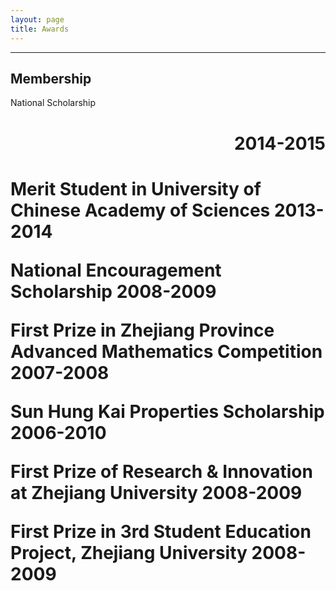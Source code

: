 ```yaml
---
layout: page
title: Awards 
---
```

***
Membership
-----------------

National Scholarship <h1 style="text-align:right">2014-2015 <h1>

Merit Student in University of Chinese Academy of Sciences 2013-2014

National Encouragement Scholarship 2008-2009

First Prize in Zhejiang Province Advanced Mathematics Competition 2007-2008

Sun Hung Kai Properties Scholarship 2006-2010

First Prize of Research & Innovation at Zhejiang University 2008-2009

First Prize in 3rd Student Education Project, Zhejiang University 2008-2009
